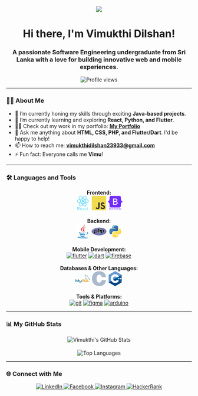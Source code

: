 <div align="center">
  <img src="https://media.giphy.com/media/hvRJCLFzcasrR4ia7z/giphy.gif" width="28">
</div>

<h1 align="center">
  Hi there, I'm Vimukthi Dilshan!
</h1>

<h3 align="center">
  A passionate Software Engineering undergraduate from Sri Lanka with a love for building innovative web and mobile experiences.
</h3>

<p align="center">
  <img src="https://komarev.com/ghpvc/?username=dgvdilshan&label=Profile%20Views&color=0e75b6&style=flat-square" alt="Profile views" />
</p>

---

### 🙋‍♂️ About Me

- 🔭 I’m currently honing my skills through exciting **Java-based projects**.
- 🌱 I’m currently learning and exploring **React, Python, and Flutter**.
- 👨‍💻 Check out my work in my portfolio: **[My Portfolio](https://mycurriculum123.000webhostapp.com/)**
- 💬 Ask me anything about **HTML, CSS, PHP, and Flutter/Dart**. I'd be happy to help!
- 📫 How to reach me: **[vimukthidilshan23933@gmail.com](mailto:vimukthidilshan23933@gmail.com)**
- ⚡ Fun fact: Everyone calls me **Vimu**!

---

### 🛠️ Languages and Tools

<p align="center">
  <strong>Frontend:</strong><br>
  <a href="https://reactjs.org/" target="_blank" rel="noreferrer"><img src="https://raw.githubusercontent.com/devicons/devicon/master/icons/react/react-original-wordmark.svg" alt="react" width="40" height="40"/></a>
  <a href="https://developer.mozilla.org/en-US/docs/Web/JavaScript" target="_blank" rel="noreferrer"><img src="https://raw.githubusercontent.com/devicons/devicon/master/icons/javascript/javascript-original.svg" alt="javascript" width="40" height="40"/></a>
  <a href="https://getbootstrap.com" target="_blank" rel="noreferrer"><img src="https://raw.githubusercontent.com/devicons/devicon/master/icons/bootstrap/bootstrap-plain-wordmark.svg" alt="bootstrap" width="40" height="40"/></a>
  <br><br>
  <strong>Backend:</strong><br>
  <a href="https://www.java.com" target="_blank" rel="noreferrer"><img src="https://raw.githubusercontent.com/devicons/devicon/master/icons/java/java-original.svg" alt="java" width="40" height="40"/></a>
  <a href="https://www.php.net" target="_blank" rel="noreferrer"><img src="https://raw.githubusercontent.com/devicons/devicon/master/icons/php/php-original.svg" alt="php" width="40" height="40"/></a>
  <a href="https://www.python.org" target="_blank" rel="noreferrer"><img src="https://raw.githubusercontent.com/devicons/devicon/master/icons/python/python-original.svg" alt="python" width="40" height="40"/></a>
  <br><br>
  <strong>Mobile Development:</strong><br>
  <a href="https://flutter.dev" target="_blank" rel="noreferrer"><img src="https://www.vectorlogo.zone/logos/flutterio/flutterio-icon.svg" alt="flutter" width="40" height="40"/></a>
  <a href="https://dart.dev" target="_blank" rel="noreferrer"><img src="https://www.vectorlogo.zone/logos/dartlang/dartlang-icon.svg" alt="dart" width="40" height="40"/></a>
  <a href="https://firebase.google.com/" target="_blank" rel="noreferrer"><img src="https://www.vectorlogo.zone/logos/firebase/firebase-icon.svg" alt="firebase" width="40" height="40"/></a>
  <br><br>
  <strong>Databases & Other Languages:</strong><br>
  <a href="https://www.mysql.com/" target="_blank" rel="noreferrer"><img src="https://raw.githubusercontent.com/devicons/devicon/master/icons/mysql/mysql-original-wordmark.svg" alt="mysql" width="40" height="40"/></a>
  <a href="https://www.cprogramming.com/" target="_blank" rel="noreferrer"><img src="https://raw.githubusercontent.com/devicons/devicon/master/icons/c/c-original.svg" alt="c" width="40" height="40"/></a>
  <a href="https://www.w3schools.com/cpp/" target="_blank" rel="noreferrer"><img src="https://raw.githubusercontent.com/devicons/devicon/master/icons/cplusplus/cplusplus-original.svg" alt="cplusplus" width="40" height="40"/></a>
  <br><br>
  <strong>Tools & Platforms:</strong><br>
  <a href="https://git-scm.com/" target="_blank" rel="noreferrer"><img src="https://www.vectorlogo.zone/logos/git-scm/git-scm-icon.svg" alt="git" width="40" height="40"/></a>
  <a href="https://www.figma.com/" target="_blank" rel="noreferrer"><img src="https://www.vectorlogo.zone/logos/figma/figma-icon.svg" alt="figma" width="40" height="40"/></a>
  <a href="https://www.arduino.cc/" target="_blank" rel="noreferrer"><img src="https://cdn.worldvectorlogo.com/logos/arduino-1.svg" alt="arduino" width="40" height="40"/></a>
</p>

---

### 📊 My GitHub Stats

<p align="center">
  <img align="center" src="https://github-readme-stats.vercel.app/api?username=dgvdilshan&show_icons=true&locale=en&theme=tokyonight&hide_border=true" alt="Vimukthi's GitHub Stats" />
  <br><br>
  <img align="center" src="https://github-readme-stats.vercel.app/api/top-langs?username=dgvdilshan&show_icons=true&locale=en&layout=compact&theme=tokyonight&hide_border=true" alt="Top Languages" />
</p>

---

### 🌐 Connect with Me

<p align="center">
  <a href="https://www.linkedin.com/in/vimukthi-dilshan-ba3288255/" target="_blank" rel="noopener noreferrer">
    <img src="https://raw.githubusercontent.com/rahuldkjain/github-profile-readme-generator/master/src/images/icons/Social/linked-in-alt.svg" alt="LinkedIn" height="30" width="40" />
  </a>
  <a href="https://www.facebook.com/vimukthi.dilshan.182" target="_blank" rel="noopener noreferrer">
    <img src="https://raw.githubusercontent.com/rahuldkjain/github-profile-readme-generator/master/src/images/icons/Social/facebook.svg" alt="Facebook" height="30" width="40" />
  </a>
  <a href="https://instagram.com/vimukthidilshanudg" target="_blank" rel="noopener noreferrer">
    <img src="https://raw.githubusercontent.com/rahuldkjain/github-profile-readme-generator/master/src/images/icons/Social/instagram.svg" alt="Instagram" height="30" width="40" />
  </a>
  <a href="https://www.hackerrank.com/profile/vimukthidilshan2" target="_blank" rel="noopener noreferrer">
    <img src="https://raw.githubusercontent.com/rahuldkjain/github-profile-readme-generator/master/src/images/icons/Social/hackerrank.svg" alt="HackerRank" height="30" width="40" />
  </a>
</p>
